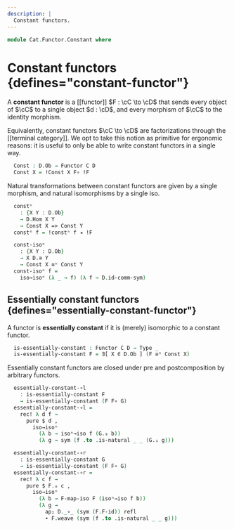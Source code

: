 ```yaml
---
description: |
  Constant functors.
---
```

<!--
```agda
open import Cat.Instances.Shape.Terminal
open import Cat.Functor.Naturality
open import Cat.Functor.Compose
open import Cat.Functor.Base
open import Cat.Prelude

import Cat.Functor.Reasoning
import Cat.Reasoning
```
-->

```agda
module Cat.Functor.Constant where
```

# Constant functors {defines="constant-functor"}

A **constant functor** is a [[functor]] $F : \cC \to \cD$ that sends
every object of $\cC$ to a single object $d : \cD$, and every morphism
of $\cC$ to the identity morphism.

<!--
```agda
module _
  {o ℓ o' ℓ'}
  {C : Precategory o ℓ} {D : Precategory o' ℓ'}
  where
  private
    module C = Cat.Reasoning C
    module D = Cat.Reasoning D
  open Functor
  open _=>_
```
-->

Equivalently, constant functors $\cC \to \cD$ are
factorizations through the [[terminal category]]. We opt to take this
notion as primitive for ergonomic reasons: it is useful to only be able
to write constant functors in a single way.

```agda
  Const : D.Ob → Functor C D
  Const X = !Const X F∘ !F
```

Natural transformations between constant functors are given by a single
morphism, and natural isomorphisms by a single iso.

```agda
  constⁿ
    : {X Y : D.Ob}
    → D.Hom X Y
    → Const X => Const Y
  constⁿ f = !constⁿ f ◂ !F

  const-isoⁿ
    : {X Y : D.Ob}
    → X D.≅ Y
    → Const X ≅ⁿ Const Y
  const-isoⁿ f =
    iso→isoⁿ (λ _ → f) (λ f → D.id-comm-sym)
```

<!--
```agda
  -- Coherence lemmas for cones and cocones as natural transformations.
  to-coconeⁿ
    : ∀ {F : Functor C D} {K : Functor ⊤Cat D}
    → F => K F∘ !F
    → F => Const (K .F₀ tt)
  to-coconeⁿ {K = K} ψ .η = ψ .η
  to-coconeⁿ {K = K} ψ .is-natural x y f =
    ψ .is-natural x y f ∙ ap₂ D._∘_ (K .F-id) refl

  to-coneⁿ
    : ∀ {F : Functor C D} {K : Functor ⊤Cat D}
    → K F∘ !F => F
    → Const (K .F₀ tt) => F
  to-coneⁿ {K = K} ψ .η = ψ .η
  to-coneⁿ {K = K} ψ .is-natural x y f =
    ap₂ D._∘_ refl (sym (K .F-id)) ∙ ψ .is-natural x y f
```
-->


## Essentially constant functors {defines="essentially-constant-functor"}

A functor is **essentially constant** if it is (merely) isomorphic
to a constant functor.

```agda
  is-essentially-constant : Functor C D → Type _
  is-essentially-constant F = ∃[ X ∈ D.Ob ] (F ≅ⁿ Const X)
```

<!--
```agda
module _
  {ob ℓb oc ℓc od ℓd}
  {B : Precategory ob ℓb}
  {C : Precategory oc ℓc}
  {D : Precategory od ℓd}
  (F : Functor C D) (G : Functor B C)
  where
  private
    module D = Cat.Reasoning D
    module F = Cat.Functor.Reasoning F
    module G = Cat.Functor.Reasoning G

  open Isoⁿ
  open _=>_
```
-->

Essentially constant functors are closed under pre and postcomposition
by arbitrary functors.

```agda
  essentially-constant-∘l
    : is-essentially-constant F
    → is-essentially-constant (F F∘ G)
  essentially-constant-∘l =
    rec! λ d f →
      pure $ d ,
        iso→isoⁿ
          (λ b → isoⁿ→iso f (G.₀ b))
          (λ g → sym (f .to .is-natural _ _ (G.₁ g)))

  essentially-constant-∘r
    : is-essentially-constant G
    → is-essentially-constant (F F∘ G)
  essentially-constant-∘r =
    rec! λ c f →
      pure $ F.₀ c ,
        iso→isoⁿ
          (λ b → F-map-iso F (isoⁿ→iso f b))
          (λ g →
            ap₂ D._∘_ (sym (F.F-id)) refl
            ∙ F.weave (sym (f .to .is-natural _ _ g)))
```
